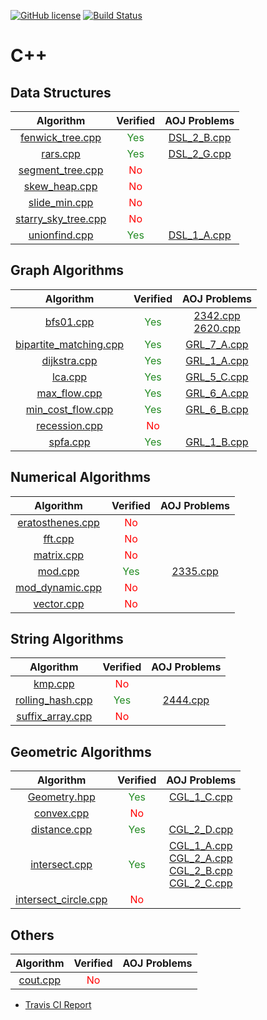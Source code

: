 [![GitHub license](https://img.shields.io/github/license/asi1024/competitive-library.svg)](https://github.com/asi1024/competitive-library/blob/master/LICENSE)
[![Build Status](https://travis-ci.org/asi1024/competitive-library.svg?branch=master)](https://travis-ci.org/asi1024/competitive-library)

# C++

## Data Structures

| Algorithm | Verified | AOJ Problems |
|:---------:|:--------:|:------------:|
| [fenwick_tree.cpp](https://github.com/asi1024/competitive-library/blob/master/cpp/include/structure/fenwick_tree.cpp) | <font color="ForestGreen">Yes</font> | [DSL_2_B.cpp](https://github.com/asi1024/competitive-library/blob/master/cpp/src/DSL_2_B.cpp) |
| [rars.cpp](https://github.com/asi1024/competitive-library/blob/master/cpp/include/structure/rars.cpp) | <font color="ForestGreen">Yes</font> | [DSL_2_G.cpp](https://github.com/asi1024/competitive-library/blob/master/cpp/src/DSL_2_G.cpp) |
| [segment_tree.cpp](https://github.com/asi1024/competitive-library/blob/master/cpp/include/structure/segment_tree.cpp) | <font color="Red">No</font> |  |
| [skew_heap.cpp](https://github.com/asi1024/competitive-library/blob/master/cpp/include/structure/skew_heap.cpp) | <font color="Red">No</font> |  |
| [slide_min.cpp](https://github.com/asi1024/competitive-library/blob/master/cpp/include/structure/slide_min.cpp) | <font color="Red">No</font> |  |
| [starry_sky_tree.cpp](https://github.com/asi1024/competitive-library/blob/master/cpp/include/structure/starry_sky_tree.cpp) | <font color="Red">No</font> |  |
| [unionfind.cpp](https://github.com/asi1024/competitive-library/blob/master/cpp/include/structure/unionfind.cpp) | <font color="ForestGreen">Yes</font> | [DSL_1_A.cpp](https://github.com/asi1024/competitive-library/blob/master/cpp/src/DSL_1_A.cpp) |

## Graph Algorithms

| Algorithm | Verified | AOJ Problems |
|:---------:|:--------:|:------------:|
| [bfs01.cpp](https://github.com/asi1024/competitive-library/blob/master/cpp/include/graph/bfs01.cpp) | <font color="ForestGreen">Yes</font> | [2342.cpp](https://github.com/asi1024/competitive-library/blob/master/cpp/src/2342.cpp)<br>[2620.cpp](https://github.com/asi1024/competitive-library/blob/master/cpp/src/2620.cpp) |
| [bipartite_matching.cpp](https://github.com/asi1024/competitive-library/blob/master/cpp/include/graph/bipartite_matching.cpp) | <font color="ForestGreen">Yes</font> | [GRL_7_A.cpp](https://github.com/asi1024/competitive-library/blob/master/cpp/src/GRL_7_A.cpp) |
| [dijkstra.cpp](https://github.com/asi1024/competitive-library/blob/master/cpp/include/graph/dijkstra.cpp) | <font color="ForestGreen">Yes</font> | [GRL_1_A.cpp](https://github.com/asi1024/competitive-library/blob/master/cpp/src/GRL_1_A.cpp) |
| [lca.cpp](https://github.com/asi1024/competitive-library/blob/master/cpp/include/graph/lca.cpp) | <font color="ForestGreen">Yes</font> | [GRL_5_C.cpp](https://github.com/asi1024/competitive-library/blob/master/cpp/src/GRL_5_C.cpp) |
| [max_flow.cpp](https://github.com/asi1024/competitive-library/blob/master/cpp/include/graph/max_flow.cpp) | <font color="ForestGreen">Yes</font> | [GRL_6_A.cpp](https://github.com/asi1024/competitive-library/blob/master/cpp/src/GRL_6_A.cpp) |
| [min_cost_flow.cpp](https://github.com/asi1024/competitive-library/blob/master/cpp/include/graph/min_cost_flow.cpp) | <font color="ForestGreen">Yes</font> | [GRL_6_B.cpp](https://github.com/asi1024/competitive-library/blob/master/cpp/src/GRL_6_B.cpp) |
| [recession.cpp](https://github.com/asi1024/competitive-library/blob/master/cpp/include/graph/recession.cpp) | <font color="Red">No</font> |  |
| [spfa.cpp](https://github.com/asi1024/competitive-library/blob/master/cpp/include/graph/spfa.cpp) | <font color="ForestGreen">Yes</font> | [GRL_1_B.cpp](https://github.com/asi1024/competitive-library/blob/master/cpp/src/GRL_1_B.cpp) |

## Numerical Algorithms

| Algorithm | Verified | AOJ Problems |
|:---------:|:--------:|:------------:|
| [eratosthenes.cpp](https://github.com/asi1024/competitive-library/blob/master/cpp/include/math/eratosthenes.cpp) | <font color="Red">No</font> |  |
| [fft.cpp](https://github.com/asi1024/competitive-library/blob/master/cpp/include/math/fft.cpp) | <font color="Red">No</font> |  |
| [matrix.cpp](https://github.com/asi1024/competitive-library/blob/master/cpp/include/math/matrix.cpp) | <font color="Red">No</font> |  |
| [mod.cpp](https://github.com/asi1024/competitive-library/blob/master/cpp/include/math/mod.cpp) | <font color="ForestGreen">Yes</font> | [2335.cpp](https://github.com/asi1024/competitive-library/blob/master/cpp/src/2335.cpp) |
| [mod_dynamic.cpp](https://github.com/asi1024/competitive-library/blob/master/cpp/include/math/mod_dynamic.cpp) | <font color="Red">No</font> |  |
| [vector.cpp](https://github.com/asi1024/competitive-library/blob/master/cpp/include/math/vector.cpp) | <font color="Red">No</font> |  |

## String Algorithms

| Algorithm | Verified | AOJ Problems |
|:---------:|:--------:|:------------:|
| [kmp.cpp](https://github.com/asi1024/competitive-library/blob/master/cpp/include/string/kmp.cpp) | <font color="Red">No</font> |  |
| [rolling_hash.cpp](https://github.com/asi1024/competitive-library/blob/master/cpp/include/string/rolling_hash.cpp) | <font color="ForestGreen">Yes</font> | [2444.cpp](https://github.com/asi1024/competitive-library/blob/master/cpp/src/2444.cpp) |
| [suffix_array.cpp](https://github.com/asi1024/competitive-library/blob/master/cpp/include/string/suffix_array.cpp) | <font color="Red">No</font> |  |

## Geometric Algorithms

| Algorithm | Verified | AOJ Problems |
|:---------:|:--------:|:------------:|
| [Geometry.hpp](https://github.com/asi1024/competitive-library/blob/master/cpp/include/geometry/Geometry.hpp) | <font color="ForestGreen">Yes</font> | [CGL_1_C.cpp](https://github.com/asi1024/competitive-library/blob/master/cpp/src/CGL_1_C.cpp) |
| [convex.cpp](https://github.com/asi1024/competitive-library/blob/master/cpp/include/geometry/convex.cpp) | <font color="Red">No</font> |  |
| [distance.cpp](https://github.com/asi1024/competitive-library/blob/master/cpp/include/geometry/distance.cpp) | <font color="ForestGreen">Yes</font> | [CGL_2_D.cpp](https://github.com/asi1024/competitive-library/blob/master/cpp/src/CGL_2_D.cpp) |
| [intersect.cpp](https://github.com/asi1024/competitive-library/blob/master/cpp/include/geometry/intersect.cpp) | <font color="ForestGreen">Yes</font> | [CGL_1_A.cpp](https://github.com/asi1024/competitive-library/blob/master/cpp/src/CGL_1_A.cpp)<br>[CGL_2_A.cpp](https://github.com/asi1024/competitive-library/blob/master/cpp/src/CGL_2_A.cpp)<br>[CGL_2_B.cpp](https://github.com/asi1024/competitive-library/blob/master/cpp/src/CGL_2_B.cpp)<br>[CGL_2_C.cpp](https://github.com/asi1024/competitive-library/blob/master/cpp/src/CGL_2_C.cpp) |
| [intersect_circle.cpp](https://github.com/asi1024/competitive-library/blob/master/cpp/include/geometry/intersect_circle.cpp) | <font color="Red">No</font> |  |

## Others

| Algorithm | Verified | AOJ Problems |
|:---------:|:--------:|:------------:|
| [cout.cpp](https://github.com/asi1024/competitive-library/blob/master/cpp/include/others/cout.cpp) | <font color="Red">No</font> |  |

- [Travis CI Report](https://travis-ci.org/asi1024/competitive-library)
